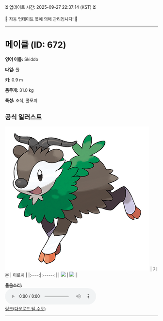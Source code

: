 
⏳ 업데이트 시간: 2025-09-27 22:37:14 (KST) ⏳

🤖 자동 업데이트 봇에 의해 관리됩니다! 🤖

---

# 메이클 (ID: 672)
**영어 이름:** Skiddo

**타입:** 풀

**키:** 0.9 m

**몸무게:** 31.0 kg

**특성:** 초식, 풀모피

## 공식 일러스트
![](https://raw.githubusercontent.com/PokeAPI/sprites/master/sprites/pokemon/other/official-artwork/672.png)
| 기본 | 이로치 |
|:----:|:------:|
| <img src="http://play.pokemonshowdown.com/sprites/ani/skiddo.gif" width="200"> | <img src="http://play.pokemonshowdown.com/sprites/ani-shiny/skiddo.gif" width="200"> |

**울음소리:**<br><audio controls src="https://raw.githubusercontent.com/PokeAPI/cries/main/cries/pokemon/latest/672.ogg"></audio><br> [링크(다운로드 될 수도)](https://raw.githubusercontent.com/PokeAPI/cries/main/cries/pokemon/latest/672.ogg)


---
